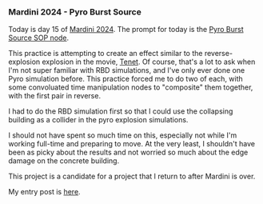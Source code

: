 ### Mardini 2024 - Pyro Burst Source

Today is day 15 of [Mardini 2024][mardini-2024]. The prompt for today is the [Pyro
Burst Source SOP node][pyro-burst-source-sop].

This practice is attempting to create an effect similar to the reverse-explosion
explosion in the movie, [Tenet][tenet]. Of course, that's a lot to ask when I'm not
super familiar with RBD simulations, and I've only ever done one Pyro simulation before.
This practice forced me to do two of each, with some convoluated time manipulation nodes
to "composite" them together, with the first pair in reverse.

I had to do the RBD simulation first so that I could use the collapsing building
as a collider in the pyro explosion simulations.

I should not have spent so much time on this, especially not while I'm working full-time
and preparing to move. At the very least, I shouldn't have been as picky about the
results and not worried so much about the edge damage on the concrete building.

This project is a candidate for a project that I return to after Mardini is over.

My entry post is [here][entry-post].

[mardini-2024]: https://www.sidefx.com/community-main-menu/contests-jams/mardini-2024/
[pyro-burst-source-sop]: https://www.sidefx.com/docs/houdini/nodes/sop/pyroburstsource.html
[tenet]: https://www.youtube.com/watch?v=3hqPFylPSns&t=7621s
[entry-post]: https://www.sidefx.com/forum/topic/94985/?page=1#post-416312
